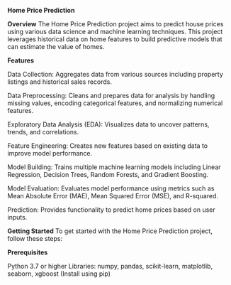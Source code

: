 **Home Price Prediction**

**Overview**
The Home Price Prediction project aims to predict house prices using various data science and machine learning techniques. This project leverages historical data on home features to build predictive models that can estimate the value of homes.

**Features**

Data Collection: Aggregates data from various sources including property listings and historical sales records.

Data Preprocessing: Cleans and prepares data for analysis by handling missing values, encoding categorical features, and normalizing numerical features.

Exploratory Data Analysis (EDA): Visualizes data to uncover patterns, trends, and correlations.

Feature Engineering: Creates new features based on existing data to improve model performance.

Model Building: Trains multiple machine learning models including Linear Regression, Decision Trees, Random Forests, and Gradient Boosting.

Model Evaluation: Evaluates model performance using metrics such as Mean Absolute Error (MAE), Mean Squared Error (MSE), and R-squared.

Prediction: Provides functionality to predict home prices based on user inputs.

**Getting Started**
To get started with the Home Price Prediction project, follow these steps:

**Prerequisites**

Python 3.7 or higher
Libraries: numpy, pandas, scikit-learn, matplotlib, seaborn, xgboost (Install using pip)
